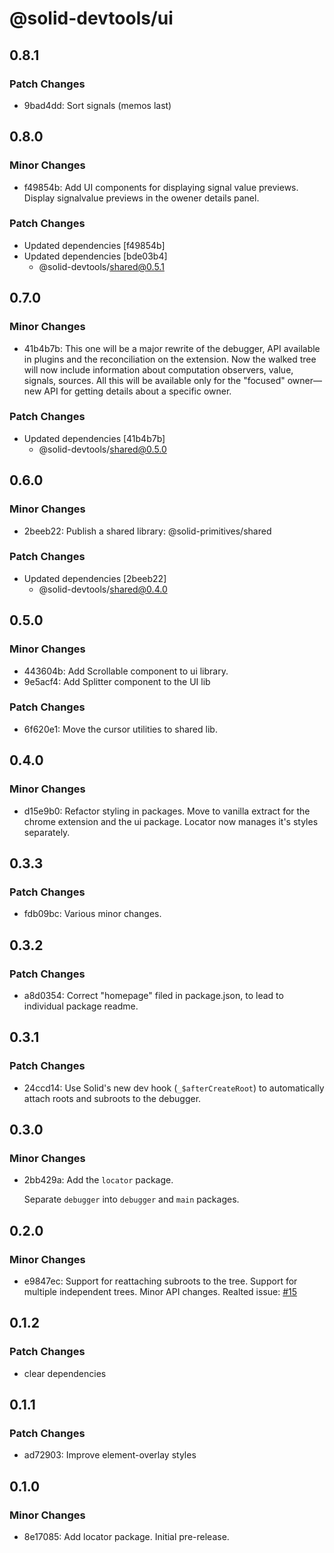 # @solid-devtools/ui

## 0.8.1

### Patch Changes

- 9bad4dd: Sort signals (memos last)

## 0.8.0

### Minor Changes

- f49854b: Add UI components for displaying signal value previews. Display signalvalue previews in the owener details panel.

### Patch Changes

- Updated dependencies [f49854b]
- Updated dependencies [bde03b4]
  - @solid-devtools/shared@0.5.1

## 0.7.0

### Minor Changes

- 41b4b7b: This one will be a major rewrite of the debugger, API available in plugins and the reconciliation on the extension.
  Now the walked tree will now include information about computation observers, value, signals, sources. All this will be available only for the "focused" owner—new API for getting details about a specific owner.

### Patch Changes

- Updated dependencies [41b4b7b]
  - @solid-devtools/shared@0.5.0

## 0.6.0

### Minor Changes

- 2beeb22: Publish a shared library: @solid-primitives/shared

### Patch Changes

- Updated dependencies [2beeb22]
  - @solid-devtools/shared@0.4.0

## 0.5.0

### Minor Changes

- 443604b: Add Scrollable component to ui library.
- 9e5acf4: Add Splitter component to the UI lib

### Patch Changes

- 6f620e1: Move the cursor utilities to shared lib.

## 0.4.0

### Minor Changes

- d15e9b0: Refactor styling in packages. Move to vanilla extract for the chrome extension and the ui package. Locator now manages it's styles separately.

## 0.3.3

### Patch Changes

- fdb09bc: Various minor changes.

## 0.3.2

### Patch Changes

- a8d0354: Correct "homepage" filed in package.json, to lead to individual package readme.

## 0.3.1

### Patch Changes

- 24ccd14: Use Solid's new dev hook (`_$afterCreateRoot`) to automatically attach roots and subroots to the debugger.

## 0.3.0

### Minor Changes

- 2bb429a: Add the `locator` package.

  Separate `debugger` into `debugger` and `main` packages.

## 0.2.0

### Minor Changes

- e9847ec: Support for reattaching subroots to the tree.
  Support for multiple independent trees.
  Minor API changes.
  Realted issue: [#15](https://github.com/thetarnav/solid-devtools/issues/15)

## 0.1.2

### Patch Changes

- clear dependencies

## 0.1.1

### Patch Changes

- ad72903: Improve element-overlay styles

## 0.1.0

### Minor Changes

- 8e17085: Add locator package. Initial pre-release.
